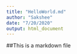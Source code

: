 ```yaml
---
title: "HelloWorld.md"
author: "Sakshee"
date: "7/20/2020"
output: html_document
---
```

##This is a markdown file